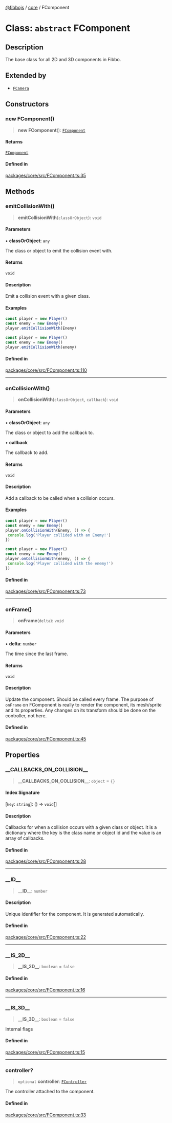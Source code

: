 [@fibbojs](/api/index) / [core](/api/core) / FComponent

# Class: `abstract` FComponent

## Description

The base class for all 2D and 3D components in Fibbo.

## Extended by

- [`FCamera`](FCamera.md)

## Constructors

### new FComponent()

> **new FComponent**(): [`FComponent`](FComponent.md)

#### Returns

[`FComponent`](FComponent.md)

#### Defined in

[packages/core/src/FComponent.ts:35](https://github.com/fibbojs/fibbo/blob/ca6e10de1cfed8b8d44a28a82c206333ede11c84/packages/core/src/FComponent.ts#L35)

## Methods

### emitCollisionWith()

> **emitCollisionWith**(`classOrObject`): `void`

#### Parameters

• **classOrObject**: `any`

The class or object to emit the collision event with.

#### Returns

`void`

#### Description

Emit a collision event with a given class.

#### Examples

```typescript
const player = new Player()
const enemy = new Enemy()
player.emitCollisionWith(Enemy)
```

```typescript
const player = new Player()
const enemy = new Enemy()
player.emitCollisionWith(enemy)
```

#### Defined in

[packages/core/src/FComponent.ts:110](https://github.com/fibbojs/fibbo/blob/ca6e10de1cfed8b8d44a28a82c206333ede11c84/packages/core/src/FComponent.ts#L110)

***

### onCollisionWith()

> **onCollisionWith**(`classOrObject`, `callback`): `void`

#### Parameters

• **classOrObject**: `any`

The class or object to add the callback to.

• **callback**

The callback to add.

#### Returns

`void`

#### Description

Add a callback to be called when a collision occurs.

#### Examples

```typescript
const player = new Player()
const enemy = new Enemy()
player.onCollisionWith(Enemy, () => {
 console.log('Player collided with an Enemy!')
})
```

```typescript
const player = new Player()
const enemy = new Enemy()
player.onCollisionWith(enemy, () => {
 console.log('Player collided with the enemy!')
})
```

#### Defined in

[packages/core/src/FComponent.ts:73](https://github.com/fibbojs/fibbo/blob/ca6e10de1cfed8b8d44a28a82c206333ede11c84/packages/core/src/FComponent.ts#L73)

***

### onFrame()

> **onFrame**(`delta`): `void`

#### Parameters

• **delta**: `number`

The time since the last frame.

#### Returns

`void`

#### Description

Update the component. Should be called every frame.
The purpose of `onFrame` on FComponent is really to render the component, its mesh/sprite and its properties.
Any changes on its transform should be done on the controller, not here.

#### Defined in

[packages/core/src/FComponent.ts:45](https://github.com/fibbojs/fibbo/blob/ca6e10de1cfed8b8d44a28a82c206333ede11c84/packages/core/src/FComponent.ts#L45)

## Properties

### \_\_CALLBACKS\_ON\_COLLISION\_\_

> **\_\_CALLBACKS\_ON\_COLLISION\_\_**: `object` = `{}`

#### Index Signature

 \[`key`: `string`\]: () => `void`[]

#### Description

Callbacks for when a collision occurs with a given class or object.
It is a dictionary where the key is the class name or object id and the value is an array of callbacks.

#### Defined in

[packages/core/src/FComponent.ts:28](https://github.com/fibbojs/fibbo/blob/ca6e10de1cfed8b8d44a28a82c206333ede11c84/packages/core/src/FComponent.ts#L28)

***

### \_\_ID\_\_

> **\_\_ID\_\_**: `number`

#### Description

Unique identifier for the component.
It is generated automatically.

#### Defined in

[packages/core/src/FComponent.ts:22](https://github.com/fibbojs/fibbo/blob/ca6e10de1cfed8b8d44a28a82c206333ede11c84/packages/core/src/FComponent.ts#L22)

***

### \_\_IS\_2D\_\_

> **\_\_IS\_2D\_\_**: `boolean` = `false`

#### Defined in

[packages/core/src/FComponent.ts:16](https://github.com/fibbojs/fibbo/blob/ca6e10de1cfed8b8d44a28a82c206333ede11c84/packages/core/src/FComponent.ts#L16)

***

### \_\_IS\_3D\_\_

> **\_\_IS\_3D\_\_**: `boolean` = `false`

Internal flags

#### Defined in

[packages/core/src/FComponent.ts:15](https://github.com/fibbojs/fibbo/blob/ca6e10de1cfed8b8d44a28a82c206333ede11c84/packages/core/src/FComponent.ts#L15)

***

### controller?

> `optional` **controller**: [`FController`](FController.md)

The controller attached to the component.

#### Defined in

[packages/core/src/FComponent.ts:33](https://github.com/fibbojs/fibbo/blob/ca6e10de1cfed8b8d44a28a82c206333ede11c84/packages/core/src/FComponent.ts#L33)
